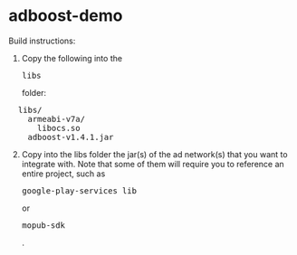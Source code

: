 adboost-demo
============

Build instructions:

1. Copy the following into the <pre>libs</pre> folder:
<pre>
  libs/
    armeabi-v7a/
      libocs.so
    adboost-v1.4.1.jar
</pre>
2. Copy into the libs folder the jar(s) of the ad network(s) that you want to integrate with. Note that some of them will require you to reference an entire project, such as <pre>google-play-services_lib</pre> or <pre>mopub-sdk</pre>.

